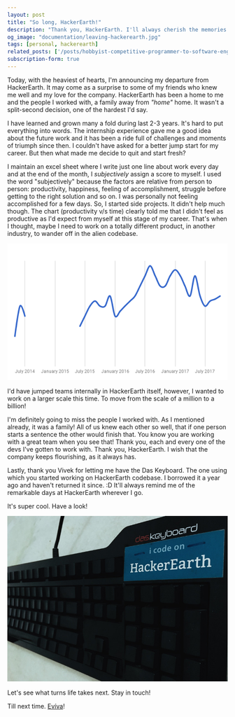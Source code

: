 ```yaml
---
layout: post
title: "So long, HackerEarth!"
description: "Thank you, HackerEarth. I'll always cherish the memories we've created. Goodbye!"
og_image: "documentation/leaving-hackerearth.jpg"
tags: [personal, hackerearth]
related_posts: ['/posts/hobbyist-competitive-programmer-to-software-engineer-at-hackerearth', '/posts/ravi-ojha-computer-science-svnit-surat-life-post']
subscription-form: true
---
```


Today, with the heaviest of hearts, I'm announcing my departure from HackerEarth. It may come as a surprise to some of my friends who knew me well and my love for the company. HackerEarth has been a home to me and the people I worked with, a family away from *"home"* home. It wasn't a split-second decision, one of the hardest I'd say.

I have learned and grown many a fold during last 2-3 years. It's hard to put everything into words. The internship experience gave me a good idea about the future work and it has been a ride full of challenges and moments of triumph since then. I couldn't have asked for a better jump start for my career. But then what made me decide to quit and start fresh?

I maintain an excel sheet where I write just one line about work every day and at the end of the month, I *subjectively* assign a score to myself. I used the word "subjectively" because the factors are relative from person to person: productivity, happiness, feeling of accomplishment, struggle before getting to the right solution and so on. I was personally not feeling accomplished for a few days. So, I started side projects. It didn't help much though. The chart (productivity v/s time) clearly told me that I didn't feel as productive as I'd expect from myself at this stage of my career. That's when I thought, maybe I need to work on a totally different product, in another industry, to wander off in the alien codebase.

<img src="/assets/documentation/hackerearth-ravi-productivity-chart.png" alt="Ravi HackerEarth Productivity Chart" />

I'd have jumped teams internally in HackerEarth itself, however, I wanted to work on a larger scale this time. To move from the scale of a million to a billion!

I'm definitely going to miss the people I worked with. As I mentioned already, it was a family! All of us knew each other so well, that if one person starts a sentence the other would finish that. You know you are working with a great team when you see that! Thank you, each and every one of the devs I've gotten to work with. Thank you, HackerEarth. I wish that the company keeps flourishing, as it always has.

Lastly, thank you Vivek for letting me have the Das Keyboard. The one using which you started working on HackerEarth codebase. I borrowed it a year ago and haven't returned it since. :D
It'll always remind me of the remarkable days at HackerEarth wherever I go.

It's super cool. Have a look!

<img src="/assets/documentation/das_keyboard.jpg" alt="Ravi HackerEarth Das Keyboard" />

Let's see what turns life takes next. Stay in touch!

Till next time. [Evíva](http://en.wiktionary.org/wiki/evviva#Descendants)!
